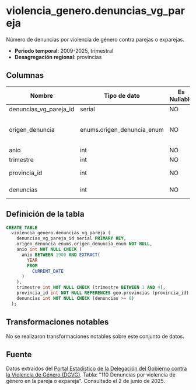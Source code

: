 # violencia_genero.denuncias_vg_pareja

Número de denuncias por violencia de género contra parejas o exparejas.

- **Periodo temporal**: 2009-2025, trimestral
- **Desagregación regional**: provincias

## Columnas

| Nombre | Tipo de dato | Es Nullable | Descripción |
| --- | --- | --- | --- |
| denuncias_vg_pareja_id | serial | NO | primary key |
| origen_denuncia | enums.origen_denuncia_enum | NO | organización o persona que denunció los hechos |
| anio | int | NO | año |
| trimestre | int | NO | trimestre |
| provincia_id | int | NO | referencia a geo.provincias |
| denuncias | int | NO | número de denuncias |

## Definición de la tabla

```sql
CREATE TABLE
  violencia_genero.denuncias_vg_pareja (
    denuncias_vg_pareja_id serial PRIMARY KEY,
    origen_denuncia enums.origen_denuncia_enum NOT NULL,
    anio int NOT NULL CHECK (
      anio BETWEEN 1900 AND EXTRACT(
        YEAR
        FROM
          CURRENT_DATE
      )
    ),
    trimestre int NOT NULL CHECK (trimestre BETWEEN 1 AND 4),
    provincia_id int NOT NULL REFERENCES geo.provincias (provincia_id),
    denuncias int NOT NULL CHECK (denuncias >= 0)
  );
```

## Transformaciones notables
No se realizaron transformaciones notables sobre este conjunto de datos.

## Fuente
Datos extraídos del <a href="https://estadisticasviolenciagenero.igualdad.gob.es/" target="_blank">Portal Estadístico de la Delegación del Gobierno contra la Violencia de Género (DGVG)</a>. Tabla: "110 Denuncias por violencia de género en la pareja o expareja".
Consultado el 2 de junio de 2025.
